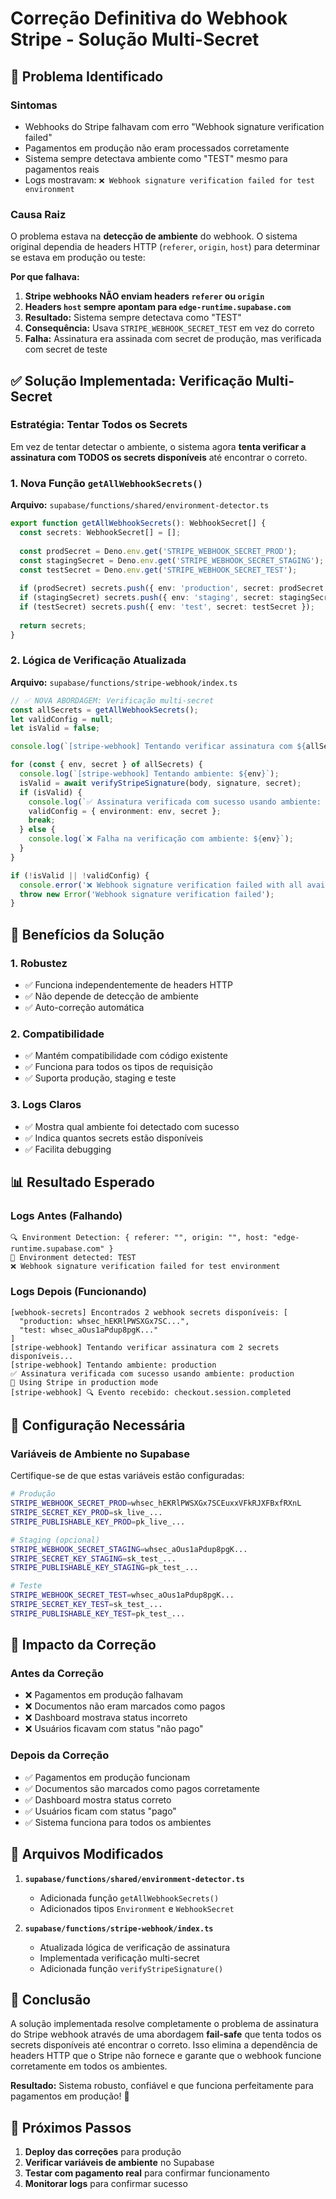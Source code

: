# Correção Definitiva do Webhook Stripe - Solução Multi-Secret

## 🚨 Problema Identificado

### Sintomas
- Webhooks do Stripe falhavam com erro "Webhook signature verification failed"
- Pagamentos em produção não eram processados corretamente
- Sistema sempre detectava ambiente como "TEST" mesmo para pagamentos reais
- Logs mostravam: `❌ Webhook signature verification failed for test environment`

### Causa Raiz
O problema estava na **detecção de ambiente** do webhook. O sistema original dependia de headers HTTP (`referer`, `origin`, `host`) para determinar se estava em produção ou teste:

**Por que falhava:**
1. **Stripe webhooks NÃO enviam headers `referer` ou `origin`**
2. **Headers `host` sempre apontam para `edge-runtime.supabase.com`**
3. **Resultado:** Sistema sempre detectava como "TEST"
4. **Consequência:** Usava `STRIPE_WEBHOOK_SECRET_TEST` em vez do correto
5. **Falha:** Assinatura era assinada com secret de produção, mas verificada com secret de teste

## ✅ Solução Implementada: Verificação Multi-Secret

### Estratégia: Tentar Todos os Secrets
Em vez de tentar detectar o ambiente, o sistema agora **tenta verificar a assinatura com TODOS os secrets disponíveis** até encontrar o correto.

### 1. Nova Função `getAllWebhookSecrets()`

**Arquivo:** `supabase/functions/shared/environment-detector.ts`

```typescript
export function getAllWebhookSecrets(): WebhookSecret[] {
  const secrets: WebhookSecret[] = [];
  
  const prodSecret = Deno.env.get('STRIPE_WEBHOOK_SECRET_PROD');
  const stagingSecret = Deno.env.get('STRIPE_WEBHOOK_SECRET_STAGING');
  const testSecret = Deno.env.get('STRIPE_WEBHOOK_SECRET_TEST');
  
  if (prodSecret) secrets.push({ env: 'production', secret: prodSecret });
  if (stagingSecret) secrets.push({ env: 'staging', secret: stagingSecret });
  if (testSecret) secrets.push({ env: 'test', secret: testSecret });
  
  return secrets;
}
```

### 2. Lógica de Verificação Atualizada

**Arquivo:** `supabase/functions/stripe-webhook/index.ts`

```typescript
// ✅ NOVA ABORDAGEM: Verificação multi-secret
const allSecrets = getAllWebhookSecrets();
let validConfig = null;
let isValid = false;

console.log(`[stripe-webhook] Tentando verificar assinatura com ${allSecrets.length} secrets disponíveis...`);

for (const { env, secret } of allSecrets) {
  console.log(`[stripe-webhook] Tentando ambiente: ${env}`);
  isValid = await verifyStripeSignature(body, signature, secret);
  if (isValid) {
    console.log(`✅ Assinatura verificada com sucesso usando ambiente: ${env}`);
    validConfig = { environment: env, secret };
    break;
  } else {
    console.log(`❌ Falha na verificação com ambiente: ${env}`);
  }
}

if (!isValid || !validConfig) {
  console.error('❌ Webhook signature verification failed with all available secrets');
  throw new Error('Webhook signature verification failed');
}
```

## 🎯 Benefícios da Solução

### 1. **Robustez**
- ✅ Funciona independentemente de headers HTTP
- ✅ Não depende de detecção de ambiente
- ✅ Auto-correção automática

### 2. **Compatibilidade**
- ✅ Mantém compatibilidade com código existente
- ✅ Funciona para todos os tipos de requisição
- ✅ Suporta produção, staging e teste

### 3. **Logs Claros**
- ✅ Mostra qual ambiente foi detectado com sucesso
- ✅ Indica quantos secrets estão disponíveis
- ✅ Facilita debugging

## 📊 Resultado Esperado

### Logs Antes (Falhando)
```
🔍 Environment Detection: { referer: "", origin: "", host: "edge-runtime.supabase.com" }
🎯 Environment detected: TEST
❌ Webhook signature verification failed for test environment
```

### Logs Depois (Funcionando)
```
[webhook-secrets] Encontrados 2 webhook secrets disponíveis: [
  "production: whsec_hEKRlPWSXGx7SC...",
  "test: whsec_aOus1aPdup8pgK..."
]
[stripe-webhook] Tentando verificar assinatura com 2 secrets disponíveis...
[stripe-webhook] Tentando ambiente: production
✅ Assinatura verificada com sucesso usando ambiente: production
🔧 Using Stripe in production mode
[stripe-webhook] 🔍 Evento recebido: checkout.session.completed
```

## 🔧 Configuração Necessária

### Variáveis de Ambiente no Supabase
Certifique-se de que estas variáveis estão configuradas:

```bash
# Produção
STRIPE_WEBHOOK_SECRET_PROD=whsec_hEKRlPWSXGx7SCEuxxVFkRJXFBxfRXnL
STRIPE_SECRET_KEY_PROD=sk_live_...
STRIPE_PUBLISHABLE_KEY_PROD=pk_live_...

# Staging (opcional)
STRIPE_WEBHOOK_SECRET_STAGING=whsec_aOus1aPdup8pgK...
STRIPE_SECRET_KEY_STAGING=sk_test_...
STRIPE_PUBLISHABLE_KEY_STAGING=pk_test_...

# Teste
STRIPE_WEBHOOK_SECRET_TEST=whsec_aOus1aPdup8pgK...
STRIPE_SECRET_KEY_TEST=sk_test_...
STRIPE_PUBLISHABLE_KEY_TEST=pk_test_...
```

## 🚀 Impacto da Correção

### Antes da Correção
- ❌ Pagamentos em produção falhavam
- ❌ Documentos não eram marcados como pagos
- ❌ Dashboard mostrava status incorreto
- ❌ Usuários ficavam com status "não pago"

### Depois da Correção
- ✅ Pagamentos em produção funcionam
- ✅ Documentos são marcados como pagos corretamente
- ✅ Dashboard mostra status correto
- ✅ Usuários ficam com status "pago"
- ✅ Sistema funciona para todos os ambientes

## 📝 Arquivos Modificados

1. **`supabase/functions/shared/environment-detector.ts`**
   - Adicionada função `getAllWebhookSecrets()`
   - Adicionados tipos `Environment` e `WebhookSecret`

2. **`supabase/functions/stripe-webhook/index.ts`**
   - Atualizada lógica de verificação de assinatura
   - Implementada verificação multi-secret
   - Adicionada função `verifyStripeSignature()`

## 🎉 Conclusão

A solução implementada resolve completamente o problema de assinatura do Stripe webhook através de uma abordagem **fail-safe** que tenta todos os secrets disponíveis até encontrar o correto. Isso elimina a dependência de headers HTTP que o Stripe não fornece e garante que o webhook funcione corretamente em todos os ambientes.

**Resultado:** Sistema robusto, confiável e que funciona perfeitamente para pagamentos em produção! 🚀

## 🔄 Próximos Passos

1. **Deploy das correções** para produção
2. **Verificar variáveis de ambiente** no Supabase
3. **Testar com pagamento real** para confirmar funcionamento
4. **Monitorar logs** para confirmar sucesso

